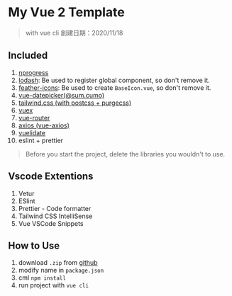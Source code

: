 # My Vue 2 Template

> with vue cli
> 創建日期：2020/11/18

## Included
1. [nprogress](https://github.com/rstacruz/nprogress)
2. [lodash](https://lodash.com/): Be used to register global component, so don't remove it.
3. [feather-icons](https://github.com/feathericons/feather#feather): Be used to create `BaseIcon.vue`, so don't remove it.
4. [vue-datepicker(@sum.cumo)](https://sumcumo.github.io/vue-datepicker/)
5. [tailwind.css (with postcss + purgecss)](https://tailwindcss.com/docs)
6. [vuex](https://vuex.vuejs.org/zh/)
7. [vue-router](https://router.vuejs.org/zh/)
8. [axios (vue-axios)](https://github.com/axios/axios)
9. [vuelidate](https://vuelidate.js.org/)
10. eslint + prettier

> Before you start the project, delete the libraries you wouldn't to use.

## Vscode Extentions
1. Vetur
2. ESlint
3. Prettier - Code formatter
4. Tailwind CSS IntelliSense
5. Vue VSCode Snippets

## How to Use
1. download `.zip` from [github](https://github.com/shezimanor/vue2_template)
2. modify name in `package.json`
3. cml `npm install`
4. run project with `vue cli`